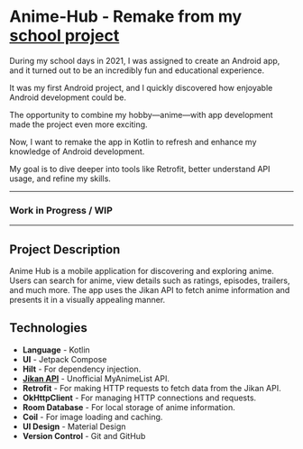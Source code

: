 # Anime-Hub - Remake from my [school project](https://github.com/Swirl86/Android-Kurs/tree/main/Projekt/AnimeHub)

During my school days in 2021, I was assigned to create an Android app, and it turned out to be an incredibly fun and educational experience.

It was my first Android project, and I quickly discovered how enjoyable Android development could be.

The opportunity to combine my hobby—anime—with app development made the project even more exciting. 

Now, I want to remake the app in Kotlin to refresh and enhance my knowledge of Android development. 

My goal is to dive deeper into tools like Retrofit, better understand API usage, and refine my skills.

----------

### Work in Progress / WIP

----------

## Project Description

Anime Hub is a mobile application for discovering and exploring anime. Users can search for anime, view details such as ratings, episodes, trailers, and much more. The app uses the Jikan API to fetch anime information and presents it in a visually appealing manner.

## Technologies

- **Language** - Kotlin
- **UI** - Jetpack Compose
- **Hilt** - For dependency injection.
- **[Jikan API](https://docs.api.jikan.moe/)** - Unofficial MyAnimeList API.
- **Retrofit** - For making HTTP requests to fetch data from the Jikan API.
- **OkHttpClient** - For managing HTTP connections and requests.
- **Room Database** - For local storage of anime information.
- **Coil** - For image loading and caching.
- **UI Design** - Material Design
- **Version Control** - Git and GitHub
